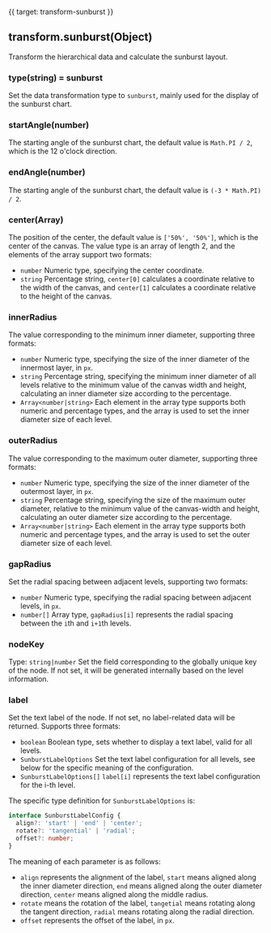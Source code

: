 {{ target: transform-sunburst }}

## transform.sunburst(Object)

Transform the hierarchical data and calculate the sunburst layout.

### type(string) = sunburst

Set the data transformation type to `sunburst`, mainly used for the display of the sunburst chart.

### startAngle(number)

The starting angle of the sunburst chart, the default value is `Math.PI / 2`, which is the 12 o'clock direction.

### endAngle(number)

The starting angle of the sunburst chart, the default value is `(-3 * Math.PI) / 2`.

### center(Array)

The position of the center, the default value is `['50%', '50%']`, which is the center of the canvas.
The value type is an array of length 2, and the elements of the array support two formats:

- `number` Numeric type, specifying the center coordinate.
- `string` Percentage string, `center[0]` calculates a coordinate relative to the width of the canvas, and `center[1]` calculates a coordinate relative to the height of the canvas.

### innerRadius

The value corresponding to the minimum inner diameter, supporting three formats:

- `number` Numeric type, specifying the size of the inner diameter of the innermost layer, in `px`.
- `string` Percentage string, specifying the minimum inner diameter of all levels relative to the minimum value of the canvas width and height, calculating an inner diameter size according to the percentage.
- `Array<number|string>` Each element in the array type supports both numeric and percentage types, and the array is used to set the inner diameter size of each level.

### outerRadius

The value corresponding to the maximum outer diameter, supporting three formats:

- `number` Numeric type, specifying the size of the inner diameter of the outermost layer, in `px`.
- `string` Percentage string, specifying the size of the maximum outer diameter, relative to the minimum value of the canvas-width and height, calculating an outer diameter size according to the percentage.
- `Array<number|string>` Each element in the array type supports both numeric and percentage types, and the array is used to set the outer diameter size of each level.

### gapRadius

Set the radial spacing between adjacent levels, supporting two formats:

- `number` Numeric type, specifying the radial spacing between adjacent levels, in `px`.
- `number[]` Array type, `gapRadius[i]` represents the radial spacing between the `i`th and `i+1`th levels.

### nodeKey

Type: `string|number`
Set the field corresponding to the globally unique key of the node. If not set, it will be generated internally based on the level information.

### label

Set the text label of the node. If not set, no label-related data will be returned. Supports three formats:

- `boolean` Boolean type, sets whether to display a text label, valid for all levels.
- `SunburstLabelOptions` Set the text label configuration for all levels, see below for the specific meaning of the configuration.
- `SunburstLabelOptions[]` `label[i]` represents the text label configuration for the i-th level.

The specific type definition for `SunburstLabelOptions` is:

```ts
interface SunburstLabelConfig {
  align?: 'start' | 'end' | 'center';
  rotate?: 'tangential' | 'radial';
  offset?: number;
}
```

The meaning of each parameter is as follows:

- `align` represents the alignment of the label, `start` means aligned along the inner diameter direction, `end` means aligned along the outer diameter direction, `center` means aligned along the middle radius.
- `rotate` means the rotation of the label, `tangetial` means rotating along the tangent direction, `radial` means rotating along the radial direction.
- `offset` represents the offset of the label, in `px`.